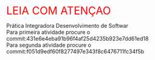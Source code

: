 <span style="color:red; font-size:2em">LEIA COM ATENÇAO</span>


Prática Integradora Desenvolvimento de Softwar<br>
Para primeira atividade procure o commit:431e6e4eba91b96f4af25d4235b923e7dd61ed18<br>
Para segunda atividade procure o commit:f051d9edf60f8277497e343f8c6476711fc34f5b
